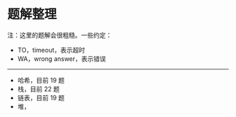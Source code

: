 # 题解整理

注：这里的题解会很粗糙。一些约定：
- TO，timeout，表示超时
- WA，wrong answer，表示错误

---

- 哈希，目前 19 题
- 栈，目前 22 题
- 链表，目前 19 题
- 堆，
